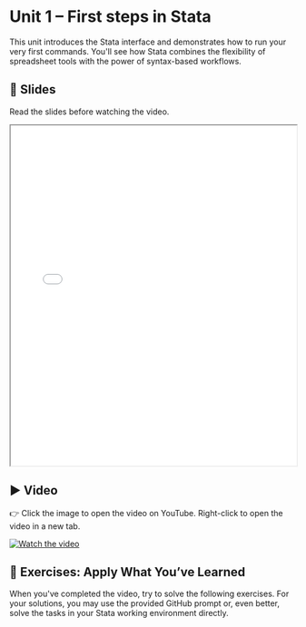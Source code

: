 # Unit 1 – First steps in Stata

This unit introduces the Stata interface and demonstrates how to run your very first commands. You'll see how Stata combines the flexibility of spreadsheet tools with the power of syntax-based workflows.

## 📄 Slides

Read the slides before watching the video.

<iframe src="/stata-crashcourse/_static/slides/unit01_slides.pdf" width="100%" height="600px"></iframe>

## ▶️ Video

👉 Click the image to open the video on YouTube. Right-click to open the video in a new tab.

[![Watch the video](https://img.youtube.com/vi/N7X-ot2JS8U/0.jpg)](https://youtu.be/N7X-ot2JS8U)

## 🧪 Exercises: Apply What You’ve Learned

When you've completed the video, try to solve the following exercises. For your solutions, you may use the provided GitHub prompt or, even better, solve the tasks in your Stata working environment directly.

